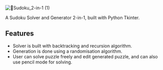 ![🔢Sudoku_2-in-1 (1)](https://github.com/user-attachments/assets/c1684da3-e752-4338-b8bc-7a862dec6f06)

A Sudoku Solver and Generator 2-in-1, built with Python Tkinter.

## Features
- Solver is built with backtracking and recursion algorithm.
- Generation is done using a randomisation algorithm.
- User can solve puzzle freely and edit generated puzzle, and can also use pencil mode for solving.

